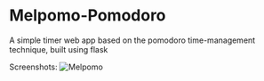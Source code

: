 # Melpomo-Pomodoro
A simple timer web app based on the pomodoro time-management technique, built using flask

Screenshots:
![Melpomo](https://github.com/emilydoh/Melpomo-Pomodoro/assets/113153067/7b190aac-18e4-4030-961a-c2c911576a84)
